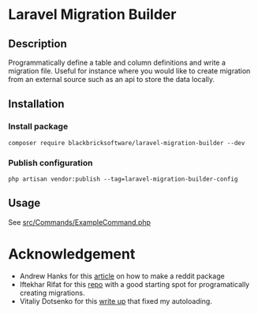 # Laravel Migration Builder

## Description

Programmatically define a table and column definitions and write a migration file. Useful for instance where you would like to create migration from an external source such as an api to store the data locally.

## Installation

### Install package
`composer require blackbricksoftware/laravel-migration-builder --dev`

### Publish configuration
`php artisan vendor:publish --tag=laravel-migration-builder-config`

## Usage

See [src/Commands/ExampleCommand.php](src/Commands/ExampleCommand.php)

# Acknowledgement

- Andrew Hanks for this [article](https://medium.com/@andrewhanks2402/step-by-step-guide-to-laravel-package-development-82e2865fb278) on how to make a reddit package
- Iftekhar Rifat for this [repo](https://github.com/Agontuk/schema-builder) with a good starting spot for programatically creating migrations.
- Vitaliy Dotsenko for this [write up](https://medium.com/legacybeta/using-composer-2-0-with-psr4-388b78b98aaa) that fixed my autoloading.